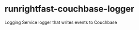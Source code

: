 runrightfast-couchbase-logger
=============================

Logging Service logger that writes events to Couchbase
